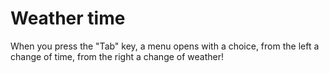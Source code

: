 # Weather time
When you press the "Tab" key, a menu opens with a choice, from the left a change of time, from the right a change of weather!
